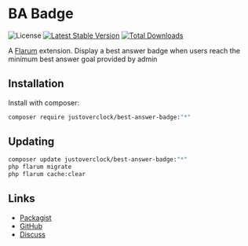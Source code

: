 # BA Badge

![License](https://img.shields.io/badge/license-MIT-blue.svg) [![Latest Stable Version](https://img.shields.io/packagist/v/justoverclock/best-answer-badge.svg)](https://packagist.org/packages/justoverclock/best-answer-badge) [![Total Downloads](https://img.shields.io/packagist/dt/justoverclock/best-answer-badge.svg)](https://packagist.org/packages/justoverclock/best-answer-badge)

A [Flarum](http://flarum.org) extension. Display a best answer badge when users reach the minimum best answer goal provided by admin

## Installation

Install with composer:

```sh
composer require justoverclock/best-answer-badge:"*"
```

## Updating

```sh
composer update justoverclock/best-answer-badge:"*"
php flarum migrate
php flarum cache:clear
```

## Links

- [Packagist](https://packagist.org/packages/justoverclock/best-answer-badge)
- [GitHub](https://github.com/justoverclock/best-answer-badge)
- [Discuss](https://discuss.flarum.org/d/PUT_DISCUSS_SLUG_HERE)

